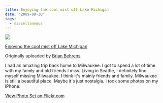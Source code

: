 ```yaml
---
title: Enjoying the cool mist off Lake Michigan
date: '2009-09-30'
tags:
  - miscellaneous
---
```


[![](https://farm3.static.flickr.com/2551/3956475908_d19edb13e9_m.jpg)](https://www.flickr.com/photos/brianbehrens/3956475908/ 'photo sharing')

[Enjoying the cool mist off Lake Michigan](https://www.flickr.com/photos/brianbehrens/3956475908/)

Originally uploaded by [Brian Behrens](https://www.flickr.com/people/brianbehrens/)

I had an amazing trip back home to Milwaukee. I got to spend a lot of time with my family and old friends I miss. Living in Seattle, I definitely find myself missing Milwaukee. I think it's mainly friends and family. Milwaukee is still a beautiful place. Maybe it's just nostalgia. I took some photos on my iPhone:

[View Photo Set on Flickr.com](https://www.flickr.com/photos/brianbehrens/sets/72157622484880510/)

